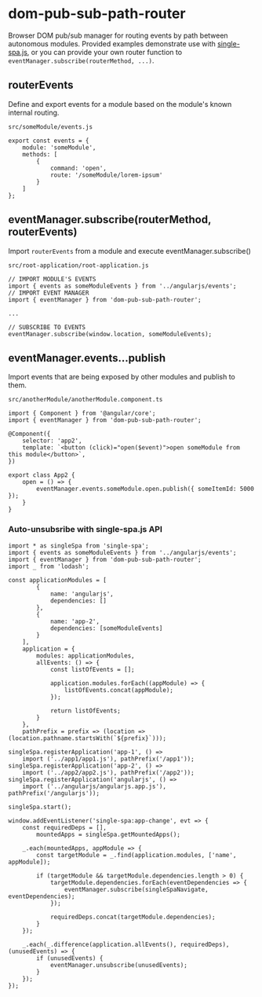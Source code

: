 # dom-pub-sub-path-router

Browser DOM pub/sub manager for routing events by path between autonomous modules. Provided examples demonstrate use with [single-spa.js](https://github.com/CanopyTax/single-spa), or you can provide your own router function to `eventManager.subscribe(routerMethod, ...)`.

## routerEvents
Define and export events for a module based on the module's known internal routing.

`src/someModule/events.js`
```
export const events = {
	module: 'someModule',
	methods: [
		{
			command: 'open',
			route: '/someModule/lorem-ipsum'
		}
	]
};
```

## eventManager.subscribe(routerMethod, routerEvents)
Import `routerEvents` from a module and execute eventManager.subscribe()

`src/root-application/root-application.js`
```
// IMPORT MODULE'S EVENTS
import { events as someModuleEvents } from '../angularjs/events';
// IMPORT EVENT MANAGER
import { eventManager } from 'dom-pub-sub-path-router';

...

// SUBSCRIBE TO EVENTS
eventManager.subscribe(window.location, someModuleEvents);
```

## eventManager.events.<module>.<event>.publish
Import events that are being exposed by other modules and publish to them.

`src/anotherModule/anotherModule.component.ts`
```
import { Component } from '@angular/core';
import { eventManager } from 'dom-pub-sub-path-router';

@Component({
	selector: 'app2',
	template: `<button (click)="open($event)">open someModule from this module</button>`,
})

export class App2 {
   	open = () => {
		eventManager.events.someModule.open.publish({ someItemId: 5000 });
   	}
}
```

### Auto-unsubsribe with single-spa.js API
```
import * as singleSpa from 'single-spa';
import { events as someModuleEvents } from '../angularjs/events';
import { eventManager } from 'dom-pub-sub-path-router';
import _ from 'lodash';

const applicationModules = [
		{
			name: 'angularjs',
			dependencies: []
		},
		{
			name: 'app-2',
			dependencies: [someModuleEvents]
		}
	],
	application = {
		modules: applicationModules,
		allEvents: () => {
			const listOfEvents = [];

			application.modules.forEach((appModule) => {
				listOfEvents.concat(appModule);
			});

			return listOfEvents;
		}
	},
	pathPrefix = prefix => (location => (location.pathname.startsWith(`${prefix}`)));

singleSpa.registerApplication('app-1', () =>
	import ('../app1/app1.js'), pathPrefix('/app1'));
singleSpa.registerApplication('app-2', () =>
	import ('../app2/app2.js'), pathPrefix('/app2'));
singleSpa.registerApplication('angularjs', () =>
	import ('../angularjs/angularjs.app.js'), pathPrefix('/angularjs'));

singleSpa.start();

window.addEventListener('single-spa:app-change', evt => {
	const requiredDeps = [],
		mountedApps = singleSpa.getMountedApps();

	_.each(mountedApps, appModule => {
		const targetModule = _.find(application.modules, ['name', appModule]);

		if (targetModule && targetModule.dependencies.length > 0) {
			targetModule.dependencies.forEach(eventDependencies => {
				eventManager.subscribe(singleSpaNavigate, eventDependencies);
			});

			requiredDeps.concat(targetModule.dependencies);
		}
	});

	_.each(_.difference(application.allEvents(), requiredDeps), (unusedEvents) => {
		if (unusedEvents) {
			eventManager.unsubscribe(unusedEvents);
		}
	});
});
```

